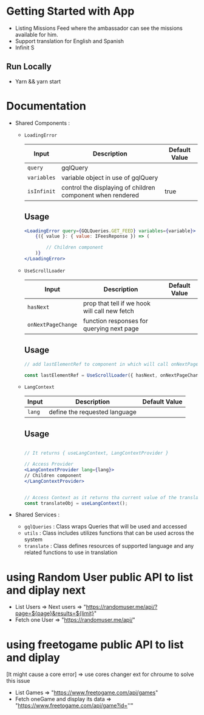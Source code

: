 # Getting Started with App

- Listing Missions Feed where the ambassador can see the missions available for him.
- Support translation for English and Spanish
- Infinit S

## Run Locally 

- Yarn && yarn start

# Documentation

- Shared Components :
    - `LoadingError` 

        | Input | Description | Default Value |
        | --- | --- | --- |
        | `query` |  gqlQuery |  |
        | `variables` | variable object in use of gqlQuery |  |
        | `isInfinit` | control the displaying of children component when rendered | true |
       
        ## Usage
        ```jsx
        <LoadingError query={GQLQueries.GET_FEED} variables={variable}>
            {({ value }: { value: IFeesReponse }) => (

                // Children component 
            )}
        </LoadingError>
        ```

    - `UseScrollLoader` 

        | Input | Description | Default Value |
        | --- | --- | --- |
        | `hasNext` |  prop that tell if we hook will call new fetch |  |
        | `onNextPageChange` | function responses for querying next page |  |
        
       
        ## Usage
        ```jsx
        // add lastElementRef to component in which will call onNextPageChange on onNextPageChange the element in the page 

        const lastElementRef = UseScrollLoader({ hasNext, onNextPageChange });


        ```

    - `LangContext` 

        | Input | Description | Default Value |
        | --- | --- | --- |
        | `lang` |  define the requested language |  |
        
       
        ## Usage
        ```jsx

        // It returns { useLangContext, LangContextProvider } 

        // Access Provider 
        <LangContextProvider lang={lang}>
        // Children component 
        </LangContextProvider>


        // Access Context as it returns tha current value of the translateObj
        const translateObj = useLangContext();


        ```


- Shared Services :
    - `gqlQueries` : Class wraps Queries that will be used and accessed 
    - `utils` : Class includes utilizes functions that can be used across the system 
    - `translate` : Class defines resources of supported language and any related functions to use in translation

# using Random User public API to list and diplay next 
- List Users => Next users => "https://randomuser.me/api/?page=${page}&results=${limit}"
- Fetch one User => "https://randomuser.me/api/"


# using freetogame public API to list and diplay 
[It might cause a core error] =>  use cores changer ext for chroume to solve this issue 
- List Games => "https://www.freetogame.com/api/games"
- Fetch oneGame and display its data => "https://www.freetogame.com/api/game?id=''"





